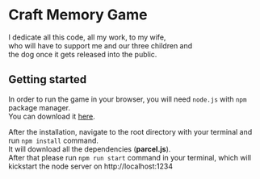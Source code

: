 # Craft Memory Game
I dedicate all this code, all my work, to my wife, <br>
who will have to support me and our three children and <br>
the dog once it gets released into the public.

## Getting started

In order to run the game in your browser, you will need `node.js` with `npm` package manager.<br>
You can download it [here](https://nodejs.org/en). <br>

After the installation, navigate to the root directory with your terminal and run `npm install` command. <br>
It will download all the dependencies (**parcel.js**). <br>
After that please run `npm run start` command in your terminal, which will kickstart the node server on http://localhost:1234 <br>
